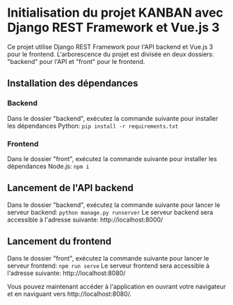 # Initialisation du projet KANBAN avec Django REST Framework et Vue.js 3
Ce projet utilise Django REST Framework pour l'API backend et Vue.js 3 pour le frontend. L'arborescence du projet est divisée en deux dossiers: "backend" pour l'API et "front" pour le frontend.

## Installation des dépendances
### Backend
Dans le dossier "backend", exécutez la commande suivante pour installer les dépendances Python:
`pip install -r requirements.txt`

### Frontend
Dans le dossier "front", exécutez la commande suivante pour installer les dépendances Node.js:
 `npm i` 

## Lancement de l'API backend
Dans le dossier "backend", exécutez la commande suivante pour lancer le serveur backend:
`python manage.py runserver`
Le serveur backend sera accessible à l'adresse suivante: http://localhost:8000/

## Lancement du frontend
Dans le dossier "front", exécutez la commande suivante pour lancer le serveur frontend:
`npm run serve`
Le serveur frontend sera accessible à l'adresse suivante: http://localhost:8080/

Vous pouvez maintenant accéder à l'application en ouvrant votre navigateur et en naviguant vers http://localhost:8080/.

